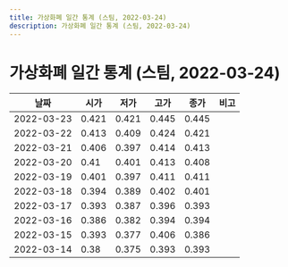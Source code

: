 ```yaml
---
title: 가상화폐 일간 통계 (스팀, 2022-03-24)
description: 가상화폐 일간 통계 (스팀, 2022-03-24)
---
```


가상화폐 일간 통계 (스팀, 2022-03-24)
===

|날짜|시가|저가|고가|종가|비고|
|--|--|--|--|--|--|
|2022-03-23|0.421|0.421|0.445|0.445|    |
|2022-03-22|0.413|0.409|0.424|0.421|    |
|2022-03-21|0.406|0.397|0.414|0.413|    |
|2022-03-20|0.41|0.401|0.413|0.408|    |
|2022-03-19|0.401|0.397|0.411|0.411|    |
|2022-03-18|0.394|0.389|0.402|0.401|    |
|2022-03-17|0.393|0.387|0.396|0.393|    |
|2022-03-16|0.386|0.382|0.394|0.394|    |
|2022-03-15|0.393|0.377|0.406|0.386|    |
|2022-03-14|0.38|0.375|0.393|0.393|    |
